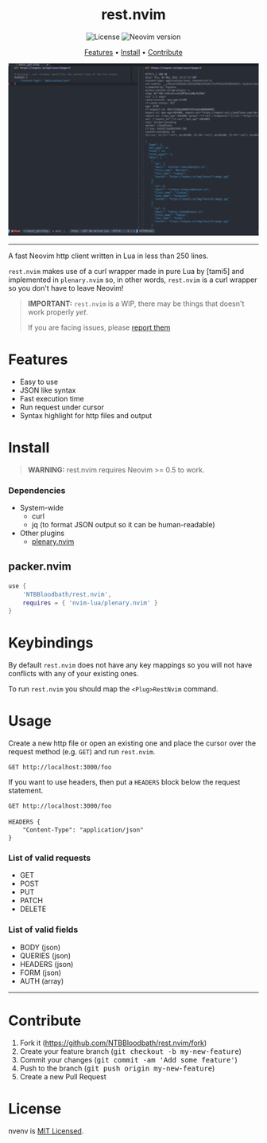 <div align="center">

# rest.nvim

![License](https://img.shields.io/github/license/NTBBloodbath/doom-nvim?style=flat-square)
![Neovim version](https://img.shields.io/badge/Neovim-0.5-57A143?style=flat-square&logo=neovim)

[Features](#features) • [Install](#install) • [Contribute](#contribute)

![Demo](./assets/demo.png)

</div>

---

A fast Neovim http client written in Lua in less than 250 lines.

`rest.nvim` makes use of a curl wrapper made in pure Lua by [tami5] and implemented
in `plenary.nvim` so, in other words, `rest.nvim` is a curl wrapper so you don't
have to leave Neovim!

> **IMPORTANT:** `rest.nvim` is a WIP, there may be things that doesn't work properly _yet_.
>
> If you are facing issues, please [report them](https://github.com/NTBBloodbath/rest.nvim/issues/new)

# Features

- Easy to use
- JSON like syntax
- Fast execution time
- Run request under cursor
- Syntax highlight for http files and output

# Install

> **WARNING:** rest.nvim requires Neovim >= 0.5 to work.

### Dependencies

- System-wide
  - curl
  - jq (to format JSON output so it can be human-readable)
- Other plugins
  - [plenary.nvim](https://github.com/nvim-lua/plenary.nvim)

## packer.nvim

```lua
use {
    'NTBBloodbath/rest.nvim',
    requires = { 'nvim-lua/plenary.nvim' }
}
```

# Keybindings

By default `rest.nvim` does not have any key mappings so you will not have
conflicts with any of your existing ones.

To run `rest.nvim` you should map the `<Plug>RestNvim` command.

# Usage

Create a new http file or open an existing one and place the cursor over the
request method (e.g. `GET`) and run `rest.nvim`.

```http
GET http://localhost:3000/foo
```

If you want to use headers, then put a `HEADERS` block below the request statement.

```http
GET http://localhost:3000/foo

HEADERS {
    "Content-Type": "application/json"
}
```

### List of valid requests

- GET
- POST
- PUT
- PATCH
- DELETE

### List of valid fields

- BODY (json)
- QUERIES (json)
- HEADERS (json)
- FORM (json)
- AUTH (array)

---

# Contribute

1. Fork it (https://github.com/NTBBloodbath/rest.nvim/fork)
2. Create your feature branch (<kbd>git checkout -b my-new-feature</kbd>)
3. Commit your changes (<kbd>git commit -am 'Add some feature'</kbd>)
4. Push to the branch (<kbd>git push origin my-new-feature</kbd>)
5. Create a new Pull Request

# License

nvenv is [MIT Licensed](./LICENSE).
